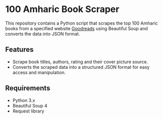 # 100 Amharic Book Scraper
This repository contains a Python script that scrapes the top 100 Amharic books from a specified website [Goodreads](https://www.goodreads.com/) using Beautiful Soup and converts the data into JSON format.

## Features
- Scrape book titles, authors, rating and their cover picture source.
- Converts the scraped data into a structured JSON format for easy access and manipulation.

## Requirements
- Python 3.x
- Beautiful Soup 4
- Request library
